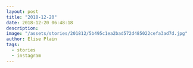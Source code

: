 ```yaml
---
layout: post
title: "2018-12-20"
date: 2018-12-20 06:48:18
description: 
image: "/assets/stories/201812/5b495c1ea2bad572d485022cefa3ad7d.jpg"
author: Elise Plain
tags: 
  - stories
  - instagram
---
```



<p></p>
